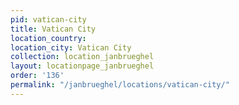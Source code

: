 ```yaml
---
pid: vatican-city
title: Vatican City
location_country:
location_city: Vatican City
collection: location_janbrueghel
layout: locationpage_janbrueghel
order: '136'
permalink: "/janbrueghel/locations/vatican-city/"
---
```

